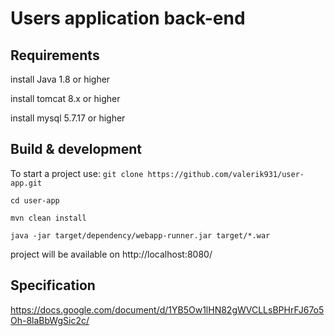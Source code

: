 # Users application back-end

## Requirements

install Java 1.8 or higher

install tomcat 8.x or higher

install mysql 5.7.17 or higher

## Build & development

To start a project use:
`git clone https://github.com/valerik931/user-app.git`

`cd user-app`

`mvn clean install`

`java -jar target/dependency/webapp-runner.jar target/*.war`

project will be available on http://localhost:8080/


## Specification

https://docs.google.com/document/d/1YB5Ow1lHN82gWVCLLsBPHrFJ67o5Oh-8laBbWgSic2c/

